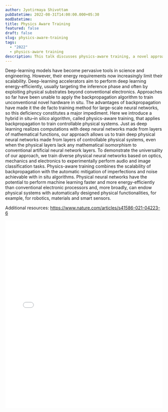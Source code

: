```yaml
---
author: Jyotirmaya Shivottam
pubDatetime: 2022-08-31T14:00:00.000+05:30
modDatetime:
title: Physics Aware Training
featured: false
draft: false
slug: physics-aware-training
tags:
  - "2022"
  - physics-aware training
description: This talk discusses physics-aware training, a novel approach to training deep physical neural networks using backpropagation. Physics-aware training combines the scalability of backpropagation with the automatic mitigation of imperfections and noise achievable with in situ algorithms, enabling the training of controllable physical systems for machine learning tasks.
---
```


Deep-learning models have become pervasive tools in science and engineering. However, their energy requirements now increasingly limit their scalability. Deep-learning accelerators aim to perform deep learning energy-efficiently, usually targeting the inference phase and often by exploiting physical substrates beyond conventional electronics. Approaches so far have been unable to apply the backpropagation algorithm to train unconventional novel hardware in situ. The advantages of backpropagation have made it the de facto training method for large-scale neural networks, so this deficiency constitutes a major impediment. Here we introduce a hybrid in situ–in silico algorithm, called physics-aware training, that applies backpropagation to train controllable physical systems. Just as deep learning realizes computations with deep neural networks made from layers of mathematical functions, our approach allows us to train deep physical neural networks made from layers of controllable physical systems, even when the physical layers lack any mathematical isomorphism to conventional artificial neural network layers. To demonstrate the universality of our approach, we train diverse physical neural networks based on optics, mechanics and electronics to experimentally perform audio and image classification tasks. Physics-aware training combines the scalability of backpropagation with the automatic mitigation of imperfections and noise achievable with in situ algorithms. Physical neural networks have the potential to perform machine learning faster and more energy-efficiently than conventional electronic processors and, more broadly, can endow physical systems with automatically designed physical functionalities, for example, for robotics, materials and smart sensors.

Additional resources:
https://www.nature.com/articles/s41586-021-04223-6

<embed src="/assets/slides/2022-08-31--Jyotirmaya--physics-aware-training.pdf" type="application/pdf" width="100%" height="600px">
